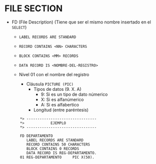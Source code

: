 # FILE SECTION

- FD (File Description) <NOMBRE ARCHIVO> (Tiene que ser el mismo nombre insertado en el `SELECT`)
    - `LABEL RECORDS ARE STANDARD` 
    - `RECORD CONTAINS <NN> CHARACTERS`
    - `BLOCK CONTAINS <MM> RECORDS`
    - `DATA RECORD IS <NOMBRE-DEL-REGISTRO>`

    - Nivel 01 con el nombre del registro
        - Cláusula `PICTURE (PIC)`
            - Tipos de datos (9. X. A)
                - 9: Si es un tipo de dato númerico
                - X: Si es alfanúmerico
                - A: Si es alfabertico
            - Longitud (entre paréntesis)

```COBOL
       *> --------------------------------
       *>            EJEMPLO
       *> --------------------------------
       
       FD DEPARTAMENTO
          LABEL RECORDS ARE STANDARD
          RECORD CONTAINS 50 CHARACTERS
          BLOCK CONTAINS 0 RECORDS
          DATA RECORD IS REG-DEPARTAMENTO.
       01 REG-DEPARTAMENTO     PIC X(50).
```
